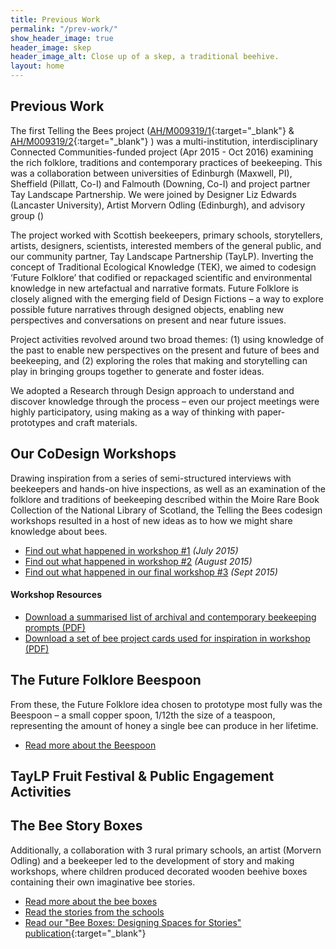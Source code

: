 ```yaml
---
title: Previous Work
permalink: "/prev-work/"
show_header_image: true
header_image: skep
header_image_alt: Close up of a skep, a traditional beehive.
layout: home
---
```

## Previous Work

The first Telling the Bees project ([AH/M009319/1](http://gtr.rcuk.ac.uk/projects?ref=AH%2FM009319%2F1){:target="_blank"} & [AH/M009319/2](http://gtr.rcuk.ac.uk/projects?ref=AH%2FM009319%2F2){:target="_blank"} ) was a multi-institution, interdisciplinary Connected Communities-funded project (Apr 2015 - Oct 2016) examining the rich folklore, traditions and contemporary practices of beekeeping. This was a collaboration between universities of Edinburgh (Maxwell, PI), Sheffield (Pillatt, Co-I) and Falmouth (Downing, Co-I) and project partner Tay Landscape Partnership. We were joined by Designer Liz Edwards (Lancaster University), Artist Morvern Odling (Edinburgh), and advisory group ()

The project worked with Scottish beekeepers, primary schools, storytellers, artists, designers, scientists, interested members of the general public, and our community partner, Tay Landscape Partnership (TayLP). Inverting the concept of Traditional Ecological Knowledge (TEK), we aimed to codesign ‘Future Folklore’ that codified or repackaged scientific and environmental knowledge in new artefactual and narrative formats. Future Folklore is closely aligned with the emerging field of Design Fictions – a way to explore possible future narratives through designed objects, enabling new perspectives and conversations on present and near future issues.

Project activities revolved around two broad themes: (1) using knowledge of the past to enable new perspectives on the present and future of bees and beekeeping, and (2) exploring the roles that making and storytelling can play in bringing groups together to generate and foster ideas.

We adopted a Research through Design approach to understand and discover knowledge through the process – even our project meetings were highly participatory, using making as a way of thinking with paper-prototypes and craft materials.

## Our CoDesign Workshops
Drawing inspiration from a series of semi-structured interviews with beekeepers and hands-on hive inspections, as well as an examination of the folklore and traditions of beekeeping described within the Moire Rare Book Collection of the National Library of Scotland, the Telling the Bees codesign workshops resulted in a host of new ideas as to how we might share knowledge about bees.
* [Find out what happened in workshop #1](/prev-work/2015/07/25/workshop-1-beelore-exploring-our-fascination-with-bees-2015.html) _(July 2015)_
* [Find out what happened in workshop #2](/prev-work/2015/08/26/workshop-2-building-on-the-buzz-2015.html) _(August 2015)_
* [Find out what happened in our final workshop #3](/prev-work/2015/09/26/workshop-3-testing-designs-2015.html) _(Sept 2015)_

#### Workshop Resources
* [Download a summarised list of archival and contemporary beekeeping prompts (PDF)](/uploads/storyprompts.pdf)
* [Download a set of bee project cards used for inspiration in workshop (PDF)](/uploads/inspirationcards.pdf)


## The Future Folklore Beespoon
From these, the Future Folklore idea chosen to prototype most fully was the Beespoon – a small copper spoon, 1/12th the size of a teaspoon, representing the amount of honey a single bee can produce in her lifetime.
* [Read more about the Beespoon](/beespoon/)

## TayLP Fruit Festival & Public Engagement Activities


## The Bee Story Boxes
Additionally, a collaboration with 3 rural primary schools, an artist (Morvern Odling) and a beekeeper led to the development of story and making workshops, where children produced decorated wooden beehive boxes containing their own imaginative bee stories.
* [Read more about the bee boxes](/prev-work/2017/07/26/the-story-comb-boxes.html)
* [Read the stories from the schools](/prev-work/2017/07/26/bee-stories.html)
* [Read our "Bee Boxes: Designing Spaces for Stories" publication](https://figshare.com/articles/Bee_Boxes_Designing_Spaces_for_Stories/4747009){:target="_blank"}
